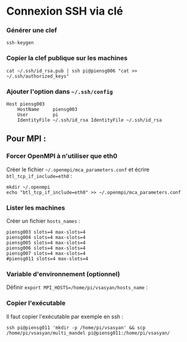 # Connexion SSH via clé

### Générer une clef

    ssh-keygen
    
### Copier la clef publique sur les machines

    cat ~/.ssh/id_rsa.pub | ssh pi@piensg006 "cat >> ~/.ssh/authorized_keys"

### Ajouter l'option dans `~/.ssh/config`

    Host piensg003
        HostName     piensg003
        User         pi
        IdentityFile ~/.ssh/id_rsa IdentityFile ~/.ssh/id_rsa

## Pour MPI :

### Forcer OpenMPI à n'utiliser que eth0

Créer le fichier `~/.openmpi/mca_parameters.conf` et écrire `btl_tcp_if_include=eth0` :

    mkdir ~/.openmpi
    echo "btl_tcp_if_include=eth0" >> ~/.openmpi/mca_parameters.conf

### Lister les machines

Créer un fichier `hosts_names` :

    piensg003 slots=4 max-slots=4
    piensg004 slots=4 max-slots=4
    piensg005 slots=4 max-slots=4
    piensg006 slots=4 max-slots=4
    piensg007 slots=4 max-slots=4
    #piensg011 slots=4 max-slots=4

### Variable d'environnement (optionnel)

Définir `export MPI_HOSTS=/home/pi/vsasyan/hosts_name` :

### Copier l'exécutable

Il faut copier l'exécutable par exemple en ssh :

    ssh pi@piensg011 'mkdir -p /home/pi/vsasyan' && scp /home/pi/vsasyan/multi_mandel pi@piensg011:/home/pi/vsasyan/
